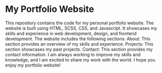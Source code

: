 # My Portfolio Website
 This repository contains the code for my personal portfolio website. The website is built using HTML, SCSS, CSS, and Javascript. It showcases my skills and experience in web development, design, and frontend development.  The website includes the following sections:  About: This section provides an overview of my skills and experience. Projects: This section showcases my past projects. Contact: This section provides my contact information. I am always working to improve my skills and knowledge, and I am excited to share my work with the world. I hope you enjoy my portfolio website!
